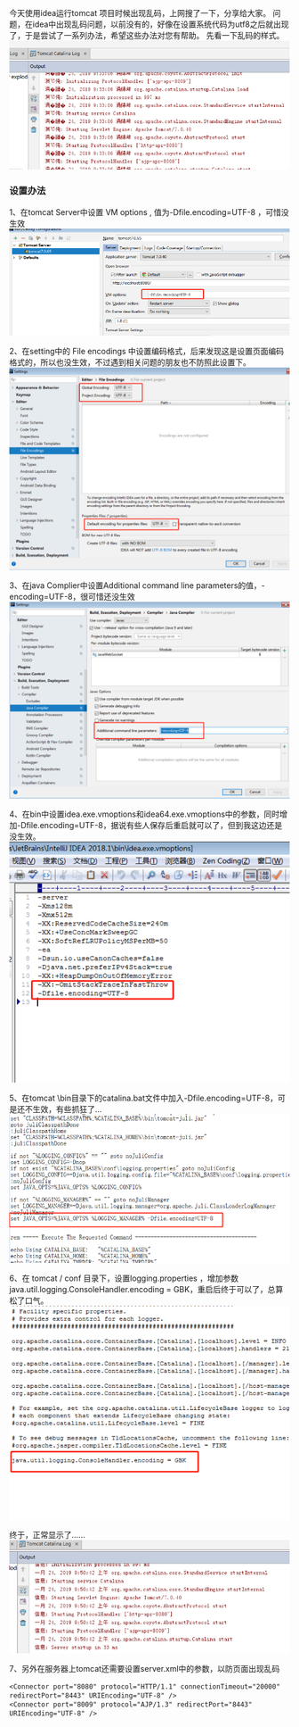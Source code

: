 今天使用idea运行tomcat 项目时候出现乱码，上网搜了一下，分享给大家。
问题，在idea中出现乱码问题，以前没有的，好像在设置系统代码为utf8之后就出现了，于是尝试了一系列办法，希望这些办法对您有帮助。
先看一下乱码的样式。
![](img/201911280936149.png)

### 设置办法
1、在tomcat Server中设置 VM options , 值为-Dfile.encoding=UTF-8 ，可惜没生效
![](img/2019112809361410.png)

2、在setting中的 File encodings 中设置编码格式，后来发现这是设置页面编码格式的，所以也没生效，不过遇到相关问题的朋友也不防照此设置下。
![](img/2019112809361411.png)

3、在java Complier中设置Additional command line parameters的值，-encoding=UTF-8，很可惜还没生效
![](img/2019112809361412.png)

4、在bin中设置idea.exe.vmoptions和idea64.exe.vmoptions中的参数，同时增加-Dfile.encoding=UTF-8，据说有些人保存后重启就可以了，但到我这边还是没生效。
![](img/2019112809361413.png)

5、在tomcat \bin目录下的catalina.bat文件中加入-Dfile.encoding=UTF-8，可是还不生效，有些抓狂了...
![](img/2019112809361414.png)

6、在 tomcat / conf 目录下，设置logging.properties ，增加参数java.util.logging.ConsoleHandler.encoding = GBK，重启后终于可以了，总算松了口气。
![](img/2019112809361415.png)

终于，正常显示了......
![](img/2019112809361416.png)

7、另外在服务器上tomcat还需要设置server.xml中的参数，以防页面出现乱码
```
<Connector port="8080" protocol="HTTP/1.1" connectionTimeout="20000" redirectPort="8443" URIEncoding="UTF-8" />
<Connector port="8009" protocol="AJP/1.3" redirectPort="8443" URIEncoding="UTF-8" />

```